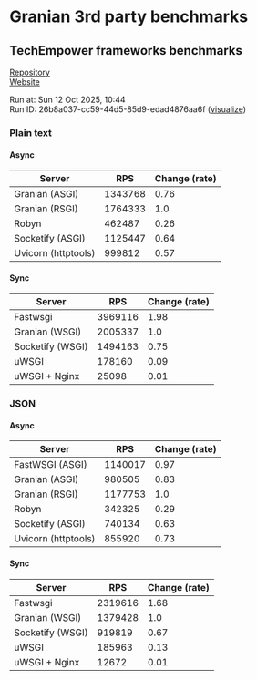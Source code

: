 # Granian 3rd party benchmarks

## TechEmpower frameworks benchmarks

[Repository](https://github.com/TechEmpower/FrameworkBenchmarks)    
[Website](http://www.techempower.com/benchmarks/)

Run at: Sun 12 Oct 2025, 10:44    
Run ID: 26b8a037-cc59-44d5-85d9-edad4876aa6f ([visualize](https://www.techempower.com/benchmarks/#section=test&runid=26b8a037-cc59-44d5-85d9-edad4876aa6f))


### Plain text


#### Async

| Server | RPS | Change (rate) |
| --- | --- | --- |
| Granian (ASGI) | 1343768 | 0.76 |
| Granian (RSGI) | 1764333 | 1.0 |
| Robyn | 462487 | 0.26 |
| Socketify (ASGI) | 1125447 | 0.64 |
| Uvicorn (httptools) | 999812 | 0.57 |

#### Sync

| Server | RPS | Change (rate) |
| --- | --- | --- |
| Fastwsgi | 3969116 | 1.98 |
| Granian (WSGI) | 2005337 | 1.0 |
| Socketify (WSGI) | 1494163 | 0.75 |
| uWSGI | 178160 | 0.09 |
| uWSGI + Nginx | 25098 | 0.01 |



### JSON


#### Async

| Server | RPS | Change (rate) |
| --- | --- | --- |
| FastWSGI (ASGI) | 1140017 | 0.97 |
| Granian (ASGI) | 980505 | 0.83 |
| Granian (RSGI) | 1177753 | 1.0 |
| Robyn | 342325 | 0.29 |
| Socketify (ASGI) | 740134 | 0.63 |
| Uvicorn (httptools) | 855920 | 0.73 |

#### Sync

| Server | RPS | Change (rate) |
| --- | --- | --- |
| Fastwsgi | 2319616 | 1.68 |
| Granian (WSGI) | 1379428 | 1.0 |
| Socketify (WSGI) | 919819 | 0.67 |
| uWSGI | 185963 | 0.13 |
| uWSGI + Nginx | 12672 | 0.01 |


